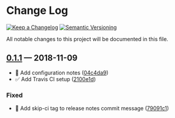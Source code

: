 # Change Log

[![Keep a Changelog](https://img.shields.io/badge/keep%20a-changelog-ef5e39.svg?style=flat-square)](https://keepachangelog.com)
[![Semantic Versioning](https://img.shields.io/badge/semantic-versioning-333333.svg?style=flat-square)](https://semver.org)

All notable changes to this project will be documented in this file.

<a name="0.1.1"></a>

## [0.1.1](https://github.com/stormwarning/zazen-semantic-release/compare/v0.1.0...v0.1.1) — 2018-11-09



- 📝 Add configuration notes ([04c4da9](https://github.com/stormwarning/zazen-semantic-release/commit/04c4da9))
- ✅ Add Travis CI setup ([2100e1d](https://github.com/stormwarning/zazen-semantic-release/commit/2100e1d))

### Fixed

- 🐛 Add skip-ci tag to release notes commit message ([79091c1](https://github.com/stormwarning/zazen-semantic-release/commit/79091c1))

